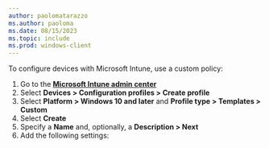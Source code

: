 ```yaml
---
author: paolomatarazzo
ms.author: paoloma
ms.date: 08/15/2023
ms.topic: include
ms.prod: windows-client
---
```


To configure devices with Microsoft Intune, use a custom policy:

1. Go to the <a href="https://intune.microsoft.com" target="_blank"><b>Microsoft Intune admin center</b></a>
2. Select **Devices > Configuration profiles > Create profile**
3. Select **Platform > Windows 10 and later** and **Profile type > Templates > Custom**
4. Select **Create**
5. Specify a **Name** and, optionally, a **Description > Next**
6. Add the following settings: